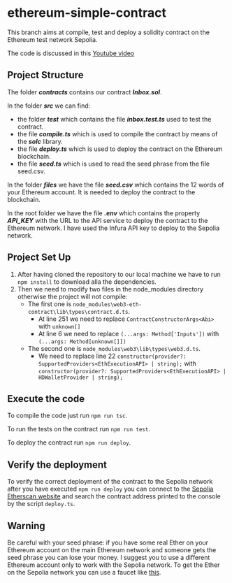 # ethereum-simple-contract
This branch aims at compile, test and deploy a solidity contract on the Ethereum test network Sepolia.

The code is discussed in this [Youtube video](https://www.youtube.com/watch?v=LRIX2uC-_dk&t=3s)

## Project Structure

The folder ***contracts*** contains our contract ***Inbox.sol***.

In the folder ***src*** we can find:
* the folder ***test*** which contains the file ***inbox.test.ts*** used to test the contract.
* the file ***compile.ts*** which is used to compile the contract by means of the  ***solc*** library.
* the file ***deploy.ts*** which is used to deploy the contract on the Ethereum blockchain.
* the file ***seed.ts*** which is used to read the seed phrase from the file seed.csv.

In the folder ***files*** we have the file ***seed.csv*** which contains the 12 words of your Ethereum account. It is needed to deploy the contract to the blockchain. 

In the root folder we have the file ***.env*** which contains the property ***API_KEY*** with the URL to the API service to deploy the contract to the Ethereum network. I have used the Infura API key to deploy to the  Sepolia network. 

## Project Set Up
1. After having cloned the repository to our local machine we have to run `npm install` to download alla the dependencies.
2. Then we need to modify two files in the node_modules directory otherwise the project will not compile:
     * The first one is `node_modules\web3-eth-contract\lib\types\contract.d.ts`.
          * At line 251 we need to replace `ContractConstructorArgs<Abi>` with `unknown[]`
          * At line 6 we need to replace `(...args: Method['Inputs'])` with `(...args: Method[unknown[]])`
     * The second one is `node_modules\web3\lib\types\web3.d.ts`.
          * We need to replace line 22 `constructor(provider?: SupportedProviders<EthExecutionAPI> | string);` with `constructor(provider?: SupportedProviders<EthExecutionAPI> | HDWalletProvider | string);`
      
## Execute the code
To compile the code just run `npm run tsc`.

To run the tests on the contract run `npm run test`.

To deploy the contract run `npm run deploy`.

## Verify the deployment
To verify the correct deployment of the contract to the Sepolia network after you have executed `npm run deploy` you can connect to the [Sepolia Etherscan website](https://sepolia.etherscan.io/) and search the contract address printed to the console by the script `deploy.ts`. 

## Warning
Be careful with your seed phrase: if you have some real Ether on your Ethereum account on the main Ethereum network and someone gets the seed phrase you can lose your money. I suggest you to use a different Ethereum account only to work with the Sepolia network.
To get the Ether on the Sepolia network you can use a faucet like [this](https://sepolia-faucet.pk910.de/#/).


